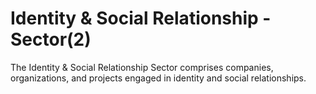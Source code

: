 # Identity & Social Relationship - Sector(2)

The Identity & Social Relationship Sector comprises companies, organizations, and projects engaged in identity and social relationships.
